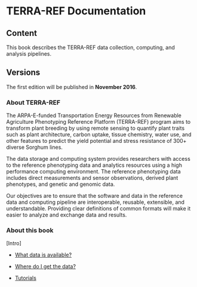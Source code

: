 # TERRA-REF  Documentation

## Content

This book describes the TERRA-REF data collection, computing, and analysis pipelines.

## Versions

The first edition will be published in **November 2016**.

### About TERRA-REF

The ARPA-E-funded Transportation Energy Resources from Renewable Agriculture Phenotyping Reference Platform \(TERRA-REF\) program aims to transform plant breeding by using remote sensing to quantify plant traits such as plant architecture, carbon uptake, tissue chemistry, water use, and other features to predict the yield potential and stress resistance of 300+ diverse Sorghum lines.

The data storage and computing system provides researchers with access to the reference phenotyping data and analytics resources using a high performance computing environment. The reference phenotyping data includes direct measurements and sensor observations, derived plant phenotypes, and genetic and genomic data.

Our objectives are to ensure that the software and data in the reference data and computing pipeline are interoperable, reusable, extensible, and understandable. Providing clear definitions of common formats will make it easier to analyze and exchange data and results.

### About this book

\[Intro\]

* [What data is available?](/user/what-data-is-available.md)

* [Where do I get the data?](/user/how-to-access-data.md)

* [Tutorials](/tutorials.md)



